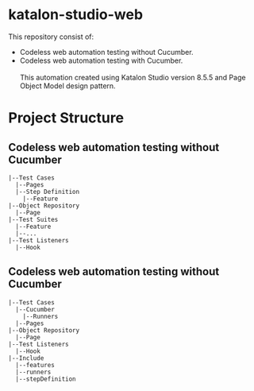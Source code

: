 # katalon-studio-web
This repository consist of:
- Codeless web automation testing without Cucumber.
- Codeless web automation testing with Cucumber.
<br /><br />
This automation created using Katalon Studio version 8.5.5 and Page Object Model design pattern.

# Project Structure

## Codeless web automation testing without Cucumber
```
|--Test Cases
  |--Pages
  |--Step Definition
    |--Feature
|--Object Repository
  |--Page
|--Test Suites
  |--Feature
  |--...
|--Test Listeners
  |--Hook
```

## Codeless web automation testing without Cucumber
```
|--Test Cases
  |--Cucumber
    |--Runners
  |--Pages
|--Object Repository
  |--Page
|--Test Listeners
  |--Hook
|--Include
  |--features
  |--runners
  |--stepDefinition
```
